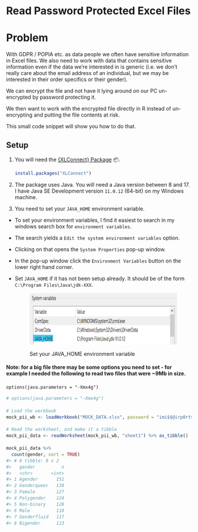 Read Password Protected Excel Files
================

# Problem

With GDPR / POPIA etc. as data people we often have sensitive
information in Excel files. We also need to work with data that contains
sensitive information even if the data we’re interested in is generic
(i.e. we don’t really care about the email address of an individual, but
we may be interested in their order specifics or their gender).

We can encrypt the file and not have it lying around on our PC
un-encrypted by password protecting it.

We then want to work with the encrypted file directly in R instead of
un-encrypting and putting the file contents at risk.

This small code snippet will show you how to do that.

## Setup

1.  You will need the [{XLConnect}
    Package](https://cran.r-project.org/web/packages/XLConnect/index.html)
    📦.

    ``` r
    install.packages("XLConnect")
    ```

2.  The package uses Java. You will need a Java version between 8
    and 17. I have Java SE Development version `11.0.12` (64-bit) on my
    Windows machine.

3.  You need to set your `JAVA_HOME` environment variable.

-   To set your environment variables, I find it easiest to search in my
    windows search box for `environment variables`.

-   The search yields a `Edit the system environment variables` option.

-   Clicking on that opens the `System Properties` pop-up window.

-   In the pop-up window click the `Environment Variables` button on the
    lower right hand corner.

-   Set `JAVA_HOME` if it has not been setup already. It should be of
    the form `C:\Program Files\Java\jdk-XXX`.

    <figure>

    <img src="environ_vars.png" width="673" height="139" alt="the environment variables window with the JAVA_HOME highlighted in blue">

    <figcaption>

    Set your JAVA\_HOME environment variable

    </figcaption>
    </figure>

#### Note: for a big file there may be some options you need to set - for example I needed the following to read two files that were \~9Mb in size.

`options(java.parameters = "-Xmx4g")`

``` r
# options(java.parameters = "-Xmx4g")

# Load the workbook
mock_pii_wb <- loadWorkbook("MOCK_DATA.xlsx", password = "imi$$@irp0rt$")

# Read the worksheet, and make it a tibble
mock_pii_data <- readWorksheet(mock_pii_wb, "sheet1") %>% as_tibble()

mock_pii_data %>% 
  count(gender, sort = TRUE)
#> # A tibble: 8 x 2
#>   gender          n
#>   <chr>       <int>
#> 1 Agender       151
#> 2 Genderqueer   130
#> 3 Female        127
#> 4 Polygender    124
#> 5 Non-binary    120
#> 6 Male          118
#> 7 Genderfluid   117
#> 8 Bigender      113
```

